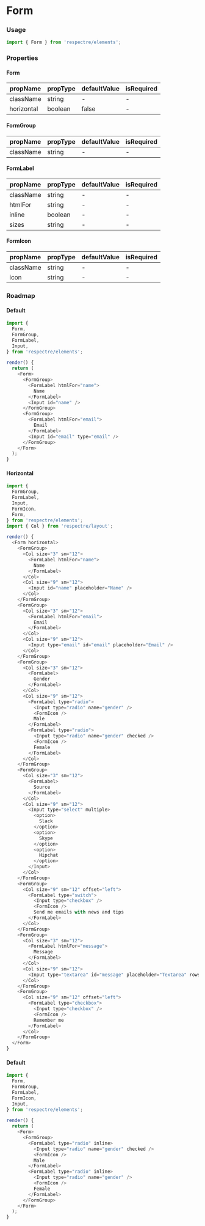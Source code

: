 # Form

<!-- STORY -->

### Usage

```js
import { Form } from 'respectre/elements';
```

### Properties

#### Form

| propName  | propType | defaultValue | isRequired |
| --------- | -------- | ------------ | ---------- |
| className | string   | -            | -          |
| horizontal | boolean | false        | -          |

#### FormGroup

| propName  | propType | defaultValue | isRequired |
| --------- | -------- | ------------ | ---------- |
| className | string   | -            | -          |

#### FormLabel

| propName  | propType | defaultValue | isRequired |
| --------- | -------- | ------------ | ---------- |
| className | string   | -            | -          |
| htmlFor   | string   | -            | -          |
| inline    | boolean  | -            | -          |
| sizes     | string   | -            | -          |

#### FormIcon

| propName  | propType | defaultValue | isRequired |
| --------- | -------- | ------------ | ---------- |
| className | string   | -            | -          |
| icon      | string   | -            | -          |

### Roadmap

#### Default

```js
import {
  Form,
  FormGroup,
  FormLabel,
  Input,
} from 'respectre/elements';

render() {
  return (
    <Form>
      <FormGroup>
        <FormLabel htmlFor="name">
          Name
        </FormLabel>
        <Input id="name" />
      </FormGroup>
      <FormGroup>
        <FormLabel htmlFor="email">
          Email
        </FormLabel>
        <Input id="email" type="email" />
      </FormGroup>
    </Form>
  );
}
```

#### Horizontal

```js
import {
  FormGroup,
  FormLabel,
  Input,
  FormIcon,
  Form,
} from 'respectre/elements';
import { Col } from 'respectre/layout';

render() {
  <Form horizontal>
    <FormGroup>
      <Col size="3" sm="12">
        <FormLabel htmlFor="name">
          Name
        </FormLabel>
      </Col>
      <Col size="9" sm="12">
        <Input id="name" placeholder="Name" />
      </Col>
    </FormGroup>
    <FormGroup>
      <Col size="3" sm="12">
        <FormLabel htmlFor="email">
          Email
        </FormLabel>
      </Col>
      <Col size="9" sm="12">
        <Input type="email" id="email" placeholder="Email" />
      </Col>
    </FormGroup>
    <FormGroup>
      <Col size="3" sm="12">
        <FormLabel>
          Gender
        </FormLabel>
      </Col>
      <Col size="9" sm="12">
        <FormLabel type="radio">
          <Input type="radio" name="gender" />
          <FormIcon />
          Male
        </FormLabel>
        <FormLabel type="radio">
          <Input type="radio" name="gender" checked />
          <FormIcon />
          Female
        </FormLabel>
      </Col>
    </FormGroup>
    <FormGroup>
      <Col size="3" sm="12">
        <FormLabel>
          Source
        </FormLabel>
      </Col>
      <Col size="9" sm="12">
        <Input type="select" multiple>
          <option>
            Slack
          </option>
          <option>
            Skype
          </option>
          <option>
            Hipchat
          </option>
        </Input>
      </Col>
    </FormGroup>
    <FormGroup>
      <Col size="9" sm="12" offset="left">
        <FormLabel type="switch">
          <Input type="checkbox" />
          <FormIcon />
          Send me emails with news and tips
        </FormLabel>
      </Col>
    </FormGroup>
    <FormGroup>
      <Col size="3" sm="12">
        <FormLabel htmlFor="message">
          Message
        </FormLabel>
      </Col>
      <Col size="9" sm="12">
        <Input type="textarea" id="message" placeholder="Textarea" rows="3" />
      </Col>
    </FormGroup>
    <FormGroup>
      <Col size="9" sm="12" offset="left">
        <FormLabel type="checkbox">
          <Input type="checkbox" />
          <FormIcon />
          Remember me
        </FormLabel>
      </Col>
    </FormGroup>
  </Form>
}
```

#### Default

```js
import {
  Form,
  FormGroup,
  FormLabel,
  FormIcon,
  Input,
} from 'respectre/elements';

render() {
  return (
    <Form>
      <FormGroup>
        <FormLabel type="radio" inline>
          <Input type="radio" name="gender" checked />
          <FormIcon />
          Male
        </FormLabel>
        <FormLabel type="radio" inline>
          <Input type="radio" name="gender" />
          <FormIcon />
          Female
        </FormLabel>
      </FormGroup>
    </Form>
  );
}
```